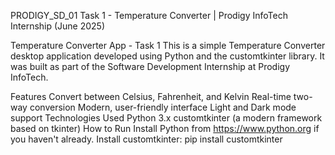 PRODIGY_SD_01
Task 1 - Temperature Converter | Prodigy InfoTech Internship (June 2025)

Temperature Converter App - Task 1
This is a simple Temperature Converter desktop application developed using Python and the customtkinter library. It was built as part of the Software Development Internship at Prodigy InfoTech.

Features
Convert between Celsius, Fahrenheit, and Kelvin
Real-time two-way conversion
Modern, user-friendly interface
Light and Dark mode support
Technologies Used
Python 3.x
customtkinter (a modern framework based on tkinter)
How to Run
Install Python from https://www.python.org if you haven't already.
Install customtkinter: pip install customtkinter
